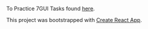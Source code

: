 To Practice 7GUI Tasks found [here](http://eugenkiss.github.io/7guis/tasks/).

This project was bootstrapped with [Create React App](https://github.com/facebookincubator/create-react-app).